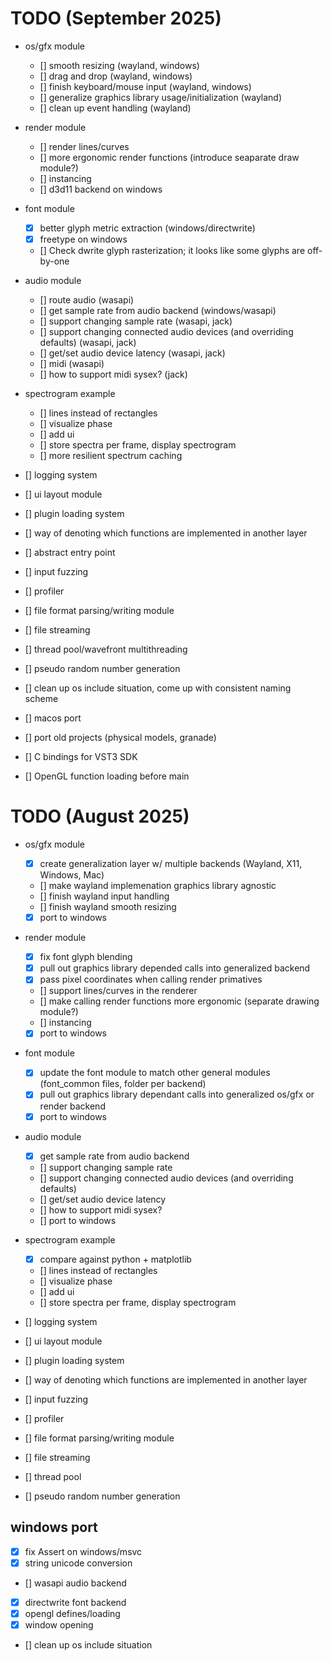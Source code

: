 # TODO (September 2025)
- os/gfx module
  - [] smooth resizing (wayland, windows)
  - [] drag and drop (wayland, windows)
  - [] finish keyboard/mouse input (wayland, windows)
  - [] generalize graphics library usage/initialization (wayland)
  - [] clean up event handling (wayland)
  
- render module
  - [] render lines/curves
  - [] more ergonomic render functions (introduce seaparate draw module?)
  - [] instancing
  - [] d3d11 backend on windows
  
- font module
  - [X] better glyph metric extraction (windows/directwrite)
  - [X] freetype on windows
  - [] Check dwrite glyph rasterization; it looks like some glyphs are off-by-one

- audio module
  - [] route audio (wasapi)
  - [] get sample rate from audio backend (windows/wasapi)
  - [] support changing sample rate (wasapi, jack)
  - [] support changing connected audio devices (and overriding defaults) (wasapi, jack)
  - [] get/set audio device latency (wasapi, jack)
  - [] midi (wasapi)
  - [] how to support midi sysex? (jack)
  
- spectrogram example
  - [] lines instead of rectangles
  - [] visualize phase
  - [] add ui
  - [] store spectra per frame, display spectrogram
  - [] more resilient spectrum caching

- [] logging system
- [] ui layout module
- [] plugin loading system
- [] way of denoting which functions are implemented in another layer
- [] abstract entry point
- [] input fuzzing
- [] profiler
- [] file format parsing/writing module
- [] file streaming
- [] thread pool/wavefront multithreading
- [] pseudo random number generation
- [] clean up os include situation, come up with consistent naming scheme
- [] macos port
- [] port old projects (physical models, granade)
- [] C bindings for VST3 SDK
- [] OpenGL function loading before main

# TODO (August 2025)
- os/gfx module
    - [X] create generalization layer w/ multiple backends (Wayland, X11, Windows, Mac)
	- [] make wayland implemenation graphics library agnostic
    - [] finish wayland input handling
	- [] finish wayland smooth resizing
	- [X] port to windows

- render module
    - [X] fix font glyph blending
	- [X] pull out graphics library depended calls into generalized backend
	- [X] pass pixel coordinates when calling render primatives
    - [] support lines/curves in the renderer
	- [] make calling render functions more ergonomic (separate drawing module?)
	- [] instancing
	- [X] port to windows
	
- font module
    - [X] update the font module to match other general modules (font_common files, folder per backend)
	- [X] pull out graphics library dependant calls into  generalized os/gfx or render backend
	- [X] port to windows
	
- audio module
    - [X] get sample rate from audio backend
	- [] support changing sample rate
	- [] support changing connected audio devices (and overriding defaults)
	- [] get/set audio device latency
	- [] how to support midi sysex?
	- [] port to windows

- spectrogram example
    - [X] compare against python + matplotlib
	- [] lines instead of rectangles
	- [] visualize phase
	- [] add ui
	- [] store spectra per frame, display spectrogram
	 	
- [] logging system
- [] ui layout module
- [] plugin loading system
- [] way of denoting which functions are implemented in another layer
- [] input fuzzing
- [] profiler
- [] file format parsing/writing module
- [] file streaming
- [] thread pool
- [] pseudo random number generation

## windows port
- [X] fix Assert on windows/msvc
- [X] string unicode conversion
- [] wasapi audio backend
- [X] directwrite font backend
- [X] opengl defines/loading
- [X] window opening
- [] clean up os include situation
